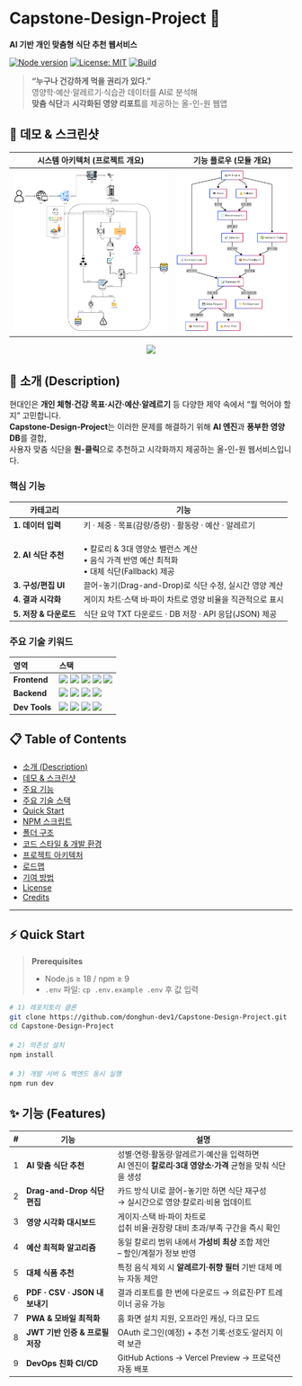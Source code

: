 # Capstone-Design-Project 🚀  
**AI 기반 개인 맞춤형 식단 추천 웹서비스**

[![Node version](https://img.shields.io/badge/node-%3E%3D18.0-green?logo=node.js)](https://nodejs.org/)
[![License: MIT](https://img.shields.io/badge/license-MIT-blue.svg)](#license)
[![Build](https://img.shields.io/badge/GitHub%20Actions-passing-brightgreen?logo=github-actions)](#ci)

> **“누구나 건강하게 먹을 권리가 있다.”**  
> 영양학·예산·알레르기·식습관 데이터를 AI로 분석해  
> **맞춤 식단**과 **시각화된 영양 리포트**를 제공하는 올-인-원 웹앱

## 📸 데모 & 스크린샷

| 시스템 아키텍처 (프로젝트 개요) | 기능 플로우 (모듈 개요) |
|:--:|:--:|
| ![Project Architecture](개요도/프로젝트%20개요도.png) | ![Module Flow](개요도/모듈%20개요도.png) |

<p align="center">
  <a href="https://your-demo-url.com" target="_blank">
    <img src="https://img.shields.io/badge/Live%20Demo-Click&nbsp;Here-informational?style=for-the-badge&logo=vercel">
  </a>
</p>

## 📝 소개 (Description)

현대인은 **개인 체형·건강 목표·시간·예산·알레르기** 등 다양한 제약 속에서 “뭘 먹어야 할지” 고민합니다.  
**Capstone-Design-Project**는 이러한 문제를 해결하기 위해 **AI 엔진**과 **풍부한 영양 DB**를 결합,  
사용자 맞춤 식단을 **원-클릭**으로 추천하고 시각화까지 제공하는 올-인-원 웹서비스입니다.

### 핵심 기능
| 카테고리 | 기능 |
|----------|------|
| **1. 데이터 입력** | 키 · 체중 · 목표(감량/증량) · 활동량 · 예산 · 알레르기 |
| **2. AI 식단 추천** | <br>• 칼로리 & 3대 영양소 밸런스 계산 <br>• 음식 가격 반영 예산 최적화 <br>• 대체 식단(Fallback) 제공 |
| **3. 구성/편집 UI** | 끌어-놓기(Drag-and-Drop)로 식단 수정, 실시간 영양 계산 |
| **4. 결과 시각화** | 게이지 차트·스택 바·파이 차트로 영양 비율을 직관적으로 표시 |
| **5. 저장 & 다운로드** | 식단 요약 TXT 다운로드 · DB 저장 · API 응답(JSON) 제공 |

### 주요 기술 키워드

| 영역 | 스택 |
|:--|:--|
| **Frontend** | <img src="https://img.shields.io/badge/React-18-61DAFB?style=for-the-badge&logo=react&logoColor=black"/> <img src="https://img.shields.io/badge/TypeScript-5.4-3178C6?style=for-the-badge&logo=typescript&logoColor=white"/> <img src="https://img.shields.io/badge/Vite-5.2-646CFF?style=for-the-badge&logo=vite&logoColor=white"/> <img src="https://img.shields.io/badge/Zustand-State-Mgmt-3E3E3E?style=for-the-badge"/> <img src="https://img.shields.io/badge/TailwindCSS-3.4-06B6D4?style=for-the-badge&logo=tailwindcss&logoColor=white"/> |
| **Backend** | <img src="https://img.shields.io/badge/Node.js-18-339933?style=for-the-badge&logo=nodedotjs&logoColor=white"/> <img src="https://img.shields.io/badge/Express-5-000000?style=for-the-badge&logo=express&logoColor=white"/> <img src="https://img.shields.io/badge/Drizzle%20ORM-0.29-8B5CF6?style=for-the-badge"/> <img src="https://img.shields.io/badge/JWT-Auth-FFB400?style=for-the-badge&logo=jsonwebtokens&logoColor=black"/> |
| **Dev&nbsp;Tools** | <img src="https://img.shields.io/badge/ESLint-FlatConfig-4B32C3?style=for-the-badge&logo=eslint&logoColor=white"/> <img src="https://img.shields.io/badge/Prettier-3.2-F7B93E?style=for-the-badge&logo=prettier&logoColor=white"/> <img src="https://img.shields.io/badge/Vitest-1.5-6E9F18?style=for-the-badge"/> <img src="https://img.shields.io/badge/GitHub%20Actions-CI-CD-2088FF?style=for-the-badge&logo=githubactions&logoColor=white"/> |

## 📋 Table&nbsp;of&nbsp;Contents
- [소개 (Description)](#-소개-description)
- [데모 & 스크린샷](#-데모--스크린샷)
- [주요 기능](#-기능-features)        
- [주요 기술 스택](#-주요-기술-키워드)
- [Quick Start](#-quick-start)
- [NPM 스크립트](#-npm-스크립트)
- [폴더 구조](#-폴더-구조-folder-structure)
- [코드 스타일 & 개발 환경](#-코드-스타일--개발-환경)
- [프로젝트 아키텍처](#-프로젝트-아키텍처)
- [로드맵](#-로드맵-roadmap)
- [기여 방법](#-기여-방법-contributing)
- [License](#license)
- [Credits](#-참고-자료-acknowledgements)

---

## ⚡ Quick Start

> **Prerequisites**  
> - Node.js ≥ 18 / npm ≥ 9  
> - `.env` 파일: `cp .env.example .env` 후 값 입력

```bash
# 1) 레포지토리 클론
git clone https://github.com/donghun-dev1/Capstone-Design-Project.git
cd Capstone-Design-Project

# 2) 의존성 설치
npm install

# 3) 개발 서버 & 백엔드 동시 실행
npm run dev
```

## ✨ 기능 (Features)

| # | 기능 | 설명 |
|---|------|------|
| 1 | **AI 맞춤 식단 추천** | 성별·연령·활동량·알레르기·예산을 입력하면 <br>AI 엔진이 **칼로리·3대 영양소·가격** 균형을 맞춰 식단을 생성 |
| 2 | **Drag-and-Drop 식단 편집** | 카드 방식 UI로 끌어-놓기만 하면 식단 재구성<br>→ 실시간으로 영양·칼로리·비용 업데이트 |
| 3 | **영양 시각화 대시보드** | 게이지·스택 바·파이 차트로 <br>섭취 비율·권장량 대비 초과/부족 구간을 즉시 확인 |
| 4 | **예산 최적화 알고리즘** | 동일 칼로리 범위 내에서 **가성비 최상** 조합 제안 <br>– 할인/계절가 정보 반영 |
| 5 | **대체 식품 추천** | 특정 음식 제외 시 **알레르기·취향 필터** 기반 대체 메뉴 자동 제안 |
| 6 | **PDF · CSV · JSON 내보내기** | 결과 리포트를 한 번에 다운로드 → 의료진·PT 트레이너 공유 가능 |
| 7 | **PWA & 모바일 최적화** | 홈 화면 설치 지원, 오프라인 캐싱, 다크 모드 |
| 8 | **JWT 기반 인증 & 프로필 저장** | OAuth 로그인(예정) + 추천 기록·선호도·알러지 이력 보관 |
| 9 | **DevOps 친화 CI/CD** | GitHub Actions → Vercel Preview → 프로덕션 자동 배포 |
